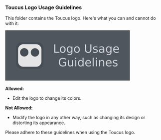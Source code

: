 ### Toucus Logo Usage Guidelines

This folder contains the Toucus logo. Here's what you can and cannot do with it:

<img src="https://github.com/Toucus/brand/blob/main/logo/main/readme%20banner.png" alt="Toucus Logo" width="400">

**Allowed:**
- Edit the logo to change its colors.

**Not Allowed:**
- Modify the logo in any other way, such as changing its design or distorting its appearance.

Please adhere to these guidelines when using the Toucus logo.
